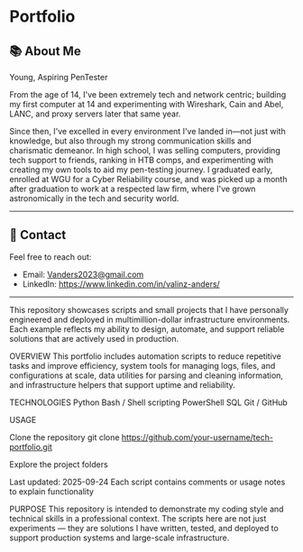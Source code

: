 # Portfolio
## 📚 About Me

Young, Aspiring PenTester

From the age of 14, I've been extremely tech and network centric; building my first computer at 14 and experimenting with Wireshark, Cain and Abel, LANC, and proxy servers later that same year.

Since then, I've excelled in every environment I've landed in—not just with knowledge, but also through my strong communication skills and charismatic demeanor. In high school, I was selling computers, providing tech support to friends, ranking in HTB comps, and experimenting with creating my own tools to aid my pen-testing journey. I graduated early, enrolled at WGU for a Cyber Reliability course, and was picked up a month after graduation to work at a respected law firm, where I've grown astronomically in the tech and security world.
 
---

## 📩 Contact

Feel free to reach out:
- Email: Vanders2023@gmail.com
- LinkedIn: https://www.linkedin.com/in/valinz-anders/

---

This repository showcases scripts and small projects that I have personally engineered and deployed in multimillion-dollar infrastructure environments. Each example reflects my ability to design, automate, and support reliable solutions that are actively used in production.

OVERVIEW
This portfolio includes automation scripts to reduce repetitive tasks and improve efficiency, system tools for managing logs, files, and configurations at scale, data utilities for parsing and cleaning information, and infrastructure helpers that support uptime and reliability.

TECHNOLOGIES
Python
Bash / Shell scripting
PowerShell
SQL
Git / GitHub

USAGE

Clone the repository
git clone https://github.com/your-username/tech-portfolio.git

Explore the project folders

Last updated: 2025-09-24
Each script contains comments or usage notes to explain functionality

PURPOSE
This repository is intended to demonstrate my coding style and technical skills in a professional context. The scripts here are not just experiments — they are solutions I have written, tested, and deployed to support production systems and large-scale infrastructure.
